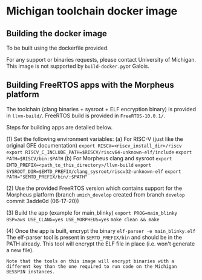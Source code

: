 # Michigan toolchain docker image #

## Building the docker image

To be built using the dockerfile provided.

For any support or binaries requests, please contact University of Michigan. This image is not supported by `build-docker.py`or Galois.

## Building FreeRTOS apps with the Morpheus platform

The toolchain (clang binaries + sysroot + ELF encryption binary) is provided in `llvm-build/`.
FreeRTOS build is provided in `FreeRTOS-10.0.1/`.

Steps for building apps are detailed below.

(1) Set the following environment variables:
    (a) For RISC-V (just like the original GFE documentation)
        `export RISCV=<riscv_install_dir>/riscv`
        `export RISCV_C_INCLUDE_PATH=$RISCV/riscv64-unknown-elf/include`
        `export PATH=$RISCV/bin:$PATH`
    (b) For Morpheus clang and sysroot
        `export EMTD_PREFIX=<path_to_this_directory>/llvm-build`
        `export SYSROOT_DIR=$EMTD_PREFIX/clang_sysroot/riscv32-unknown-elf`
        `export PATH="$EMTD_PREFIX/bin/:$PATH"`

(2) Use the provided FreeRTOS version which contains support for the Morpheus platform
    (branch `umich_develop` created from branch `develop` commit 3adde0d (06-17-20))

(3) Build the app (example for main_blinky)
        `export PROG=main_blinky BSP=aws USE_CLANG=yes USE_MORPHEUS=yes`
        `make clean && make`

(4) Once the app is built, encrypt the binary
        `elf-parser -e main_blinky.elf`
    The elf-parser tool is present in `$EMTD_PREFIX/bin` and should be in the PATH already.
    This tool will encrypt the ELF file in place (i.e. won't generate a new file).

    Note that the tools on this image will encrypt binaries with a
    different key than the one required to run code on the Michigan
    BESSPIN instances.
